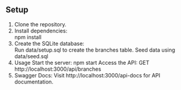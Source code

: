 ## Setup
1. Clone the repository.  
2. Install dependencies:  
   npm install
3. Create the SQLite database:   
   Run data/setup.sql to create the branches table.
   Seed data using data/seed.sql
4. Usage
   Start the server:
   npm start
   Access the API:
   GET http://localhost:3000/api/branches      
5. Swagger Docs:
   Visit http://localhost:3000/api-docs for API documentation.
              